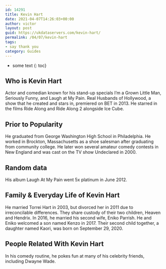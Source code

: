 ```yaml
---
id: 14291
title: Kevin Hart
date: 2021-04-07T14:26:03+00:00
author: victor
layout: post
guid: https://ukdataservers.com/kevin-hart/
permalink: /04/07/kevin-hart
tags:
- say thank you
category: Guides
---
```


* some text
{: toc}


## Who is Kevin Hart



Actor and comedian known for his stand-up specials I&#8217;m a Grown Little Man, Seriously Funny, and Laugh at My Pain. Real Husbands of Hollywood, a show that he created and stars in, premiered on BET in 2013. He starred in the films Ride Along and Ride Along 2 alongside Ice Cube.

                
                
                
## Prior to Popularity



He graduated from George Washington High School in Philadelphia. He worked in Brockton, Massachusetts as a shoe salesman after graduating from community college. He later won several amateur comedy contests in New England and was cast on the TV show Undeclared in 2000.

                
                
                
## Random data



His album Laugh At My Pain went 5x platinum in June 2012.

                
                
                
## Family & Everyday Life of Kevin Hart



He married Torrei Hart in 2003, but divorced her in 2011 due to irreconcilable differences. They share custody of their two children, Heaven and Hendrix. In 2016, he married his second wife, Eniko Parrish. He and Eniko welcomed a son named Kenzo in 2017. Their second child together, a daughter named Kaori, was born on September 29, 2020.

                
                
                
## People Related With Kevin Hart



In his comedy routine, he pokes fun at many of his celebrity friends, including Dwayne Wade. 

                
              
            
          
          
          